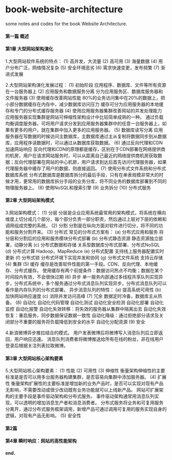# book-website-architecture
some notes and codes for the book Website Architecture.

#### 第一篇 概述
#### 第1章 大型网站架构演化
1.大型网站软件系统的特点：
(1) 高并发，大流量
(2) 高可用
(3) 海量数据
(4) 用户分布广泛，网络情况复杂
(5) 安全环境恶劣
(6) 需求快速变更，发布频繁
(7) 渐进式发展

2.大型网站架构演化发展过程：
(1) 初始阶段
应用程序、数据库、文件等所有资源在一台服务器上
(2) 应用服务和数据服务分离
分为应用服务区、数据库服务器和文件服务器
(3) 使用缓存改善网站性能
80%的业务访问集中在20%的数据上，把小部分数据缓存在内存中，减少数据库访问压力
缓存可分为应用服务器的本地缓存和专门的分布式缓存服务器
(4) 使用应用服务器集群改善网站的并发处理能力
应用服务器实现集群是网站可伸缩性架构设计中比较简单成熟的一种。
通过负载均衡调度服务器，可将用户请求分发到应用服务器集群中的任意一台服务器上，如果有更多的用户，就在集群中加入更多的应用服务器。
(5) 数据库读写分离
应用服务器在写数据的时候访问主数据库，主数据库通过主从复制将数据同步到从数据库，应用程序读数据时，可以通过从数据库获取数据。
(6) 通过反向代理和CDN加速网站响应
反向代理和CDN的原理都是缓存，区别在于CDN部署在网络提供商的机房，用户在请求网站服务时，可以从距离自己最近的网络提供商机房获取数据；反向代理部署在网站的中心机房，用户请求到达后首先访问代理服务器，如果代理服务器中缓存了用户的数据，则直接返回。
(7) 使用分布式文件系统和分布式数据库系统
分布式数据库是数据库拆分的最后手段，只有在单表规模非常大的时候才用，更常用的数据库拆分手段的业务分库，将不同业务的数据库部署到不同的物理服务器上。
(8) 使用NoSQL和搜索引擎
(9) 业务拆分
(10) 分布式服务

#### 第2章 大型网站架构模式
3.网站架构模式：
(1) 分层
分层是企业应用系统最常用的架构模式，将系统在横向维度上切分成几个部分，每个部分负责一部分职责，然后通过上层对下层的依赖和调用组成完整的系统。
(2) 分割
分割是在纵向方面对软件进行切分，将不同的功能和服务分割开来。
(3) 分布式
常见的分布式方案有：
(a) 分布式应用和服务
将分层和分割后的应用和服务模块分布式部署
(b) 分布式静态资源
静态资源独立部署，动静分离
(c) 分布式数据和存储
关系型数据库分布式部署、分布式NoSQL
(d) 分布式计算
Hadoop，MapReduce
(e) 分布式配置
支持线上服务器配置实时更新
(f) 分布式锁
分布式环境下实现并发和协同
(g) 分布式文件系统
支持云存储
(4) 集群
(5) 缓存
缓存是改善软件性能的第一手段。CDN、反向代理、本地缓存、分布式缓存。
使用缓存有两个前提条件：数据访问热点不均衡；数据在某个时间段内有效，不会很快过期
(6) 异步
单一服务内部通过多线程共享队列实现异步，分布式系统中，多个服务通过分布式消息队列实现异步，分布式消息队列可以看作是内存队列的分布式部署。
异步消息队列的特性：
(a) 提高系统可用性
(b) 加快网站响应速度
(c) 消除并发访问高峰
(7) 冗余
数据定时冷备，数据库主从热备。
(8) 自动化
自动化代码管理
自动化测试
自动化安全检测
自动化部署
自动化监控
自动化报警
自动化失效转移：将失效的服务器从集群中隔离出去
自动化失效恢复：重启服务，同步数据保证数据一致性
自动化降级：通过拒绝部分请求及关闭部分不重要的服务将负载降低到安全的水平
自动化分配资源
(9) 安全

4.新浪微博异步推拉结合的模式。
用户发表微博后将微博写入消息队列后立即返回，用户响应迅速。
消息队列消费者将微博推送给所有在线的粉丝，非在线用户登录后根据关注列表拉取微博。

#### 第3章 大型网站核心架构要素
5.大型网站核心架构要素：
(1) 性能
(2) 可用性
(3) 伸缩性
衡量架构伸缩性的主要标准是是否可以用多台服务器构建集群，是否容易向集群中添加服务器。
(4) 扩展性
衡量架构扩展性的主要标准是增加新的业务产品时，是否可以实现对现有产品无影响，不需要改动或很少改动既有业务功能就可以上线新产品。
网站可扩展架构的主要手段是事件驱动架构和分布式服务。
事件驱动架构通常用消息队列实现，可以透明的增加消息生产者和消息消费者。
分布式服务将业务和可复用服务分离开，通过分布式服务框架调用，新增产品可通过调用可复用的服务实现自身的逻辑，对现有产品无影响。
(5) 安全性

#### 第2篇
#### 第4章 瞬时响应：网站的高性能架构



#### end.
